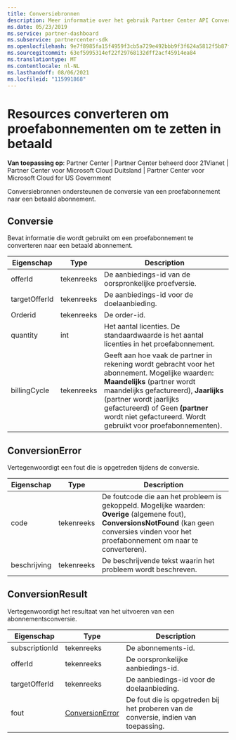 ```yaml
---
title: Conversiebronnen
description: Meer informatie over het gebruik Partner Center API Conversion-resources om u te helpen een proefabonnement te converteren naar een betaald abonnement.
ms.date: 05/23/2019
ms.service: partner-dashboard
ms.subservice: partnercenter-sdk
ms.openlocfilehash: 9e7f8985fa15f4959f3cb5a729e492bbb9f3f624a5812f5b87fc119f841dc87e
ms.sourcegitcommit: 63ef5995314ef22f29768132dff2acf45914ea84
ms.translationtype: MT
ms.contentlocale: nl-NL
ms.lasthandoff: 08/06/2021
ms.locfileid: "115991868"
---
```

# <a name="conversion-resources-to-convert-trial-subscriptions-to-paid"></a>Resources converteren om proefabonnementen om te zetten in betaald

**Van toepassing op**: Partner Center | Partner Center beheerd door 21Vianet | Partner Center voor Microsoft Cloud Duitsland | Partner Center voor Microsoft Cloud for US Government

Conversiebronnen ondersteunen de conversie van een proefabonnement naar een betaald abonnement.

## <a name="conversion"></a>Conversie

Bevat informatie die wordt gebruikt om een proefabonnement te converteren naar een betaald abonnement.

| Eigenschap | Type | Description |
| -------- | ---- | ----------- |
| offerId | tekenreeks | De aanbiedings-id van de oorspronkelijke proefversie. |
| targetOfferId | tekenreeks | De aanbiedings-id voor de doelaanbieding. |
| Orderid | tekenreeks | De order-id. |
| quantity | int | Het aantal licenties. De standaardwaarde is het aantal licenties in het proefabonnement. |
| billingCycle | tekenreeks | Geeft aan hoe vaak de partner in rekening wordt gebracht voor het abonnement. Mogelijke waarden: **Maandelijks** (partner wordt maandelijks gefactureerd), **Jaarlijks** (partner wordt jaarlijks gefactureerd) of Geen **(partner** wordt niet gefactureerd. Wordt gebruikt voor proefabonnementen). |

## <a name="conversionerror"></a>ConversionError

Vertegenwoordigt een fout die is opgetreden tijdens de conversie.

| Eigenschap | Type | Description |
| -------- | ---- | ----------- |
| code | tekenreeks | De foutcode die aan het probleem is gekoppeld. Mogelijke waarden: **Overige** (algemene fout), **ConversionsNotFound** (kan geen conversies vinden voor het proefabonnement om naar te converteren).
| beschrijving | tekenreeks | De beschrijvende tekst waarin het probleem wordt beschreven. |

## <a name="conversionresult"></a>ConversionResult

Vertegenwoordigt het resultaat van het uitvoeren van een abonnementsconversie.

| Eigenschap       | Type                                | Description                                                            |
|----------------|-------------------------------------|------------------------------------------------------------------------|
| subscriptionId | tekenreeks                              | De abonnements-id.                                           |
| offerId        | tekenreeks                              | De oorspronkelijke aanbiedings-id.                                         |
| targetOfferId  | tekenreeks                              | De aanbiedings-id voor de doelaanbieding.                             |
| fout          | [ConversionError](#conversionerror) | De fout die is opgetreden bij het proberen van de conversie, indien van toepassing. |